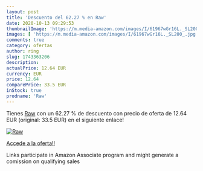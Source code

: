 ```yaml
---
layout: post
title: 'Descuento del 62.27 % en Raw'
date: 2020-10-13 09:29:53
thumbnailImage: 'https://m.media-amazon.com/images/I/61967wGr16L._SL200_.jpg'
images: [ 'https://m.media-amazon.com/images/I/61967wGr16L._SL200_.jpg' ]
comments: true
category: ofertas
author: ring
slug: 1743363206
description:
actualPrice: 12.64 EUR
currency: EUR
price: 12.64
comparePrice: 33.5 EUR
inStock: true
prodname: 'Raw'
---
```


Tienes [Raw](https://www.amazon.es/dp/1743363206/?tag=tolees-21) con un 62.27 % de descuento con precio de oferta de 12.64 EUR (original: 33.5 EUR) en el siguiente enlace!

[![Raw](https://m.media-amazon.com/images/I/61967wGr16L._SL200_.jpg)](https://www.amazon.es/dp/1743363206/?tag=tolees-21)

[Accede a la oferta!!](https://www.amazon.es/dp/1743363206/?tag=tolees-21)

Links participate in Amazon Associate program and might generate a comission on qualifying sales


